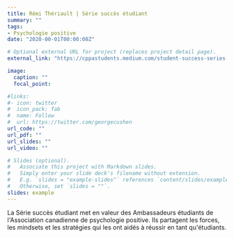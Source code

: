 ```yaml
---
title: Rémi Thériault | Série succès étudiant
summary: ""
tags:
- Psychologie positive
date: "2020-00-01T00:00:00Z"

# Optional external URL for project (replaces project detail page).
external_link: "https://cppastudents.medium.com/student-success-series-with-r%C3%A9mi-th%C3%A9riault-7c15d09b98f"

image:
  caption: ""
  focal_point:

#links:
#- icon: twitter
#  icon_pack: fab
#  name: Follow
#  url: https://twitter.com/georgecushen
url_code: ""
url_pdf: ""
url_slides: ""
url_video: ""

# Slides (optional).
#   Associate this project with Markdown slides.
#   Simply enter your slide deck's filename without extension.
#   E.g. `slides = "example-slides"` references `content/slides/example-slides.md`.
#   Otherwise, set `slides = ""`.
slides: example
---
```


La Série succès étudiant met en valeur des Ambassadeurs étudiants de l'Association canadienne de psychologie positive. Ils partagent les forces, les mindsets et les stratégies qui les ont aidés à réussir en tant qu'étudiants.